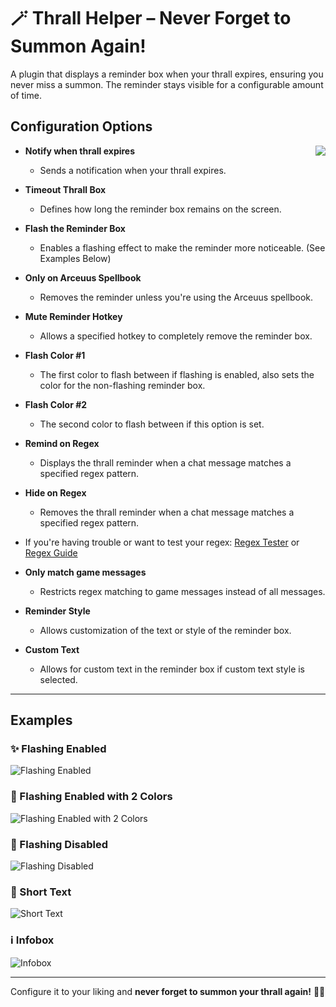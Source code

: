 # 🪄 Thrall Helper – Never Forget to Summon Again!  

A plugin that displays a reminder box when your thrall expires, ensuring you never miss a summon. The reminder stays visible for a configurable amount of time.  

## Configuration Options

<p>
<img src="https://github.com/user-attachments/assets/27073ed8-b34e-40cb-8bff-bf9a853709f7" align="right">
</p>


- **Notify when thrall expires**  
  - Sends a notification when your thrall expires.  

- **Timeout Thrall Box**  
  - Defines how long the reminder box remains on the screen.  

- **Flash the Reminder Box**  
  - Enables a flashing effect to make the reminder more noticeable. (See Examples Below)

- **Only on Arceuus Spellbook**  
  - Removes the reminder unless you're using the Arceuus spellbook.  

- **Mute Reminder Hotkey**  
  - Allows a specified hotkey to completely remove the reminder box.  

- **Flash Color #1**  
  - The first color to flash between if flashing is enabled, also sets the color for the non-flashing reminder box.  

- **Flash Color #2**  
  - The second color to flash between if this option is set.  

- **Remind on Regex**  
  - Displays the thrall reminder when a chat message matches a specified regex pattern.  

- **Hide on Regex**  
  - Removes the thrall reminder when a chat message matches a specified regex pattern.
 
- If you're having trouble or want to test your regex: [Regex Tester](https://regex101.com/) or [Regex Guide](https://regexr.com/)  

- **Only match game messages**  
  - Restricts regex matching to game messages instead of all messages.  

- **Reminder Style**  
  - Allows customization of the text or style of the reminder box.  

- **Custom Text**  
  - Allows for custom text in the reminder box if custom text style is selected.

---

## Examples  

### ✨ Flashing Enabled  
![Flashing Enabled](https://i.imgur.com/5Veu8cq.gif)  

### 🚨 Flashing Enabled with 2 Colors
![Flashing Enabled with 2 Colors](https://i.imgur.com/sNGamn0.gif)

### 🚫 Flashing Disabled  
![Flashing Disabled](https://i.imgur.com/Ima9DgP.png)  

### 📝 Short Text  
![Short Text](https://i.imgur.com/S4rSbz7.png)  

### ℹ️ Infobox  
![Infobox](https://i.imgur.com/U6RBtJG.png)  

---

Configure it to your liking and **never forget to summon your thrall again!** 🎩✨  
